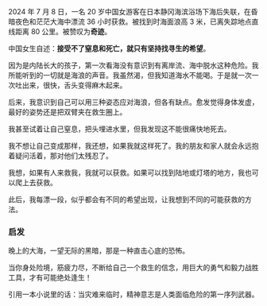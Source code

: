 
2024 年 7 月 8 日，一名 20 岁中国女游客在日本静冈海滨浴场下海后失联，在昏暗夜色和茫茫大海中漂流 36 小时获救。被找到时海面浪高 3 米，已离失踪地点直线距离 80 公里。被赞叹为**奇迹**。

中国女生自述：**接受不了窒息和死亡，就只有坚持找寻生的希望**。

因为是内陆长大的孩子，第一次看海没有意识到有离岸流、海中脱水这种危险。我所能听到的一切就是海浪的声音。我虽然渴，但我知道海水不能喝。于是就一次一次吐出来，很快，舌头变得麻木起来。

后来，我意识到自己可以用三种姿态应对海浪，但各有缺点。愈发觉得身体发虚，最好的姿势还是把双臂夹在救生圈上。

我甚至试着让自己窒息，把头埋进水里，但我发现这不能很痛快地死去。

我不想让自己变成那样，我还想，如果我就这样死了。我的朋友和家人就会永远抱着疑问活着，那对他们太残忍了。

我想，如果有人来救我，我就可以获救。如果可以找到陆地或灯塔的地方，我也可以爬上去获救。

此后，我每漂一段，似乎都会有不同的希望出现，让我想到不同的可能获救的方法。


### 启发
晚上的大海，一望无际的黑暗，那是一种直击心底的恐怖。

当你身处险境，筋疲力尽，不断给自己一个救生的信念，用巨大的勇气和毅力战胜工具，才有可能绝处逢生！

引用一本小说里的话：当灾难来临时，精神意志是人类面临危险的第一序列武器。